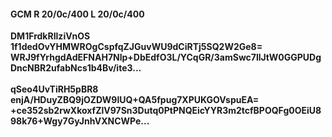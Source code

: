 #### GCM R 20/0c/400 L 20/0c/400
**DM1FrdkRIlziVnOS**<br/>**1f1dedOvYHMWROgCspfqZJGuvWU9dCiRTj5SQ2W2Ge8=**<br/>**WRJ9fYrhgdAdEFNAH7Nlp+DbEdfO3L/YCqGR/3amSwc7llJtW0GGPUDgDncNBR2ufabNcs1b4Bv/ite3...**<br/><br/>
**qSeo4UvTiRH5pBR8**<br/>**enjA/HDuyZBQ9jOZDW9lUQ+QA5fpug7XPUKGOVspuEA=**<br/>**+ce352sb2rwXkoxfZlV97Sn3Dutq0PtPNQEicYYR3m2tcfBPOQFg0OEiU898k76+Wgy7GyJnhVXNCWPe...**